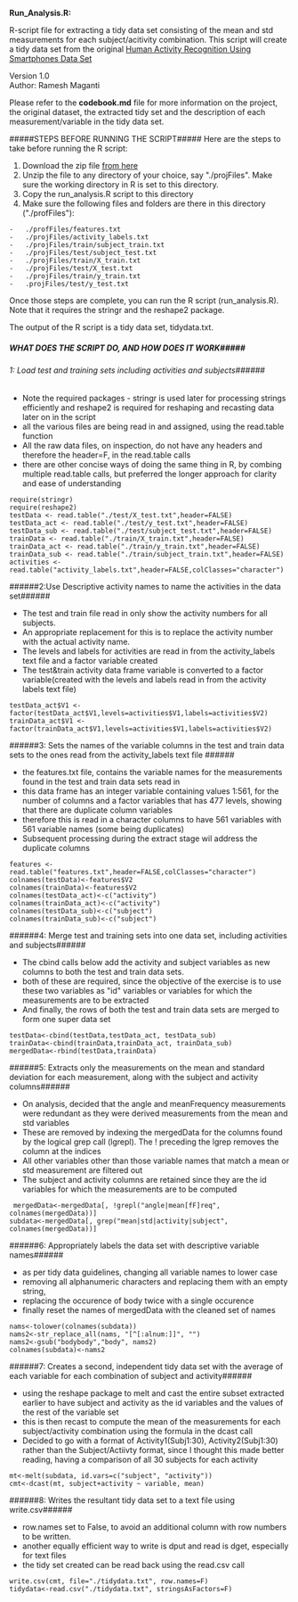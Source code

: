 **Run_Analysis.R:** 

R-script file for extracting a tidy data set consisting of the mean and std measurements for each subject/acitivity combination. This script will create a tidy data set from the original [Human Activity Recognition Using Smartphones Data Set](http://archive.ics.uci.edu/ml/datasets/Human+Activity+Recognition+Using+Smartphones) 

Version 1.0               
Author: Ramesh Maganti

Please refer to the **codebook.md** file for more information on the project, the original dataset, the extracted tidy set and the description of each measurement/variable in the tidy data set.


#####STEPS BEFORE RUNNING THE SCRIPT#####
Here are the steps to take before running the R script:

1. Download the zip file [from here](https://d396qusza40orc.cloudfront.net/getdata%2Fprojectfiles%2FUCI%20HAR%20Dataset.zip)
2. Unzip the file to any directory of your choice, say "./projFiles".
Make sure the working directory in R is set to this directory.
4.   Copy the run_analysis.R script to this directory
5.   Make sure the following files and folders are there in this directory ("./profFiles"):

	- 	./profFiles/features.txt
	- 	./projFiles/activity_labels.txt
	- 	./projFiles/train/subject_train.txt
	- 	./projFiles/test/subject_test.txt
	-  	./projFiles/train/X_train.txt
	-  	./projFiles/test/X_test.txt
	-  	./projFiles/train/y_train.txt
	-  	.projFiles/test/y_test.txt
	
Once those steps are complete, you can run the R script (run_analysis.R). Note that it requires the stringr and the reshape2 package.

The output of the R script is a tidy data set, tidydata.txt.


##### WHAT DOES THE SCRIPT DO, AND HOW DOES IT WORK#####
###### 1: Load test and training sets including activities and subjects######
- Note the required packages - stringr is used later for processing strings efficiently and reshape2 is required for reshaping and recasting data later on in the script
- all the various files are being read in and assigned, using the read.table function
- All the raw data files, on inspection, do not have any headers and therefore the header=F, in the read.table calls
- there are other concise ways of doing the same thing in R, by combing multiple read.table calls, but preferred the longer approach for clarity and ease of understanding


```
require(stringr)
require(reshape2)
testData <- read.table("./test/X_test.txt",header=FALSE)
testData_act <- read.table("./test/y_test.txt",header=FALSE)
testData_sub <- read.table("./test/subject_test.txt",header=FALSE)
trainData <- read.table("./train/X_train.txt",header=FALSE)
trainData_act <- read.table("./train/y_train.txt",header=FALSE)
trainData_sub <- read.table("./train/subject_train.txt",header=FALSE)
activities <- read.table("activity_labels.txt",header=FALSE,colClasses="character")
```

			
            
######2:Use Descriptive activity names to name the activities in the data set######
- The test and train file read in only show the activity numbers for all subjects. 
- An appropriate replacement for this is to replace the activity number with the actual activity name. 
- The levels and labels for activities are read in from the activity_labels text file and a factor variable created
- The test&train activity data frame variable is converted to a factor variable(created with the levels and labels read in from the activity labels text file) 
 

```
testData_act$V1 <- factor(testData_act$V1,levels=activities$V1,labels=activities$V2)
trainData_act$V1 <- factor(trainData_act$V1,levels=activities$V1,labels=activities$V2)
```

			
			
######3: Sets the names of the variable columns in the test and train data sets to the ones read from the activity_labels text file ######
- the features.txt file, contains the variable names for the measurements found in the test and train data sets read in
- this data frame has an integer variable containing values 1:561, for the number of columns and a factor variables that has 477 levels, showing that there are duplicate column variables
- therefore this is read in a character columns to have 561 variables with 561 variable names (some being duplicates)
- Subsequent processing during the extract stage wil address the duplicate columns


```
features <- read.table("features.txt",header=FALSE,colClasses="character")
colnames(testData)<-features$V2
colnames(trainData)<-features$V2
colnames(testData_act)<-c("activity")
colnames(trainData_act)<-c("activity")
colnames(testData_sub)<-c("subject")
colnames(trainData_sub)<-c("subject")
```
	
	
######4: Merge test and training sets into one data set, including activities and subjects######
- The cbind calls below add the activity and subject variables as new columns to both the test and train data sets.
- both of these are required, since the objective of the exercise is to use these two variables as "id" variables or variables for which the measurements are to be extracted
- And finally, the rows of both the test and train data sets are merged to form one super data set


```
testData<-cbind(testData,testData_act, testData_sub)
trainData<-cbind(trainData,trainData_act, trainData_sub)
mergedData<-rbind(testData,trainData)
```

######5: Extracts only the measurements on the mean and standard deviation for each measurement, along with the subject and activity columns######
- On analysis, decided that the angle and meanFrequency measurements were redundant as they were derived measurements from the mean and std variables
- These are removed by indexing the mergedData for the columns found by the logical grep call (lgrepl). The ! preceding the lgrep removes the column at the indices
- All other variables other than those variable names that match a mean or std measurement are filtered out
- The subject and activity columns are retained since they are the id variables for which the measurements are to be computed 


```
 mergedData<-mergedData[, !grepl("angle|mean[fF]req", colnames(mergedData))]
subdata<-mergedData[, grep("mean|std|activity|subject", colnames(mergedData))]
```

######6: Appropriately labels the data set with descriptive variable names######
- as per tidy data guidelines, changing all variable names to lower case
- removing all alphanumeric characters and replacing them with an empty string,
- replacing the occurence of body twice with a single occurence
- finally reset the names of mergedData with the cleaned set of names 


```
nams<-tolower(colnames(subdata))
nams2<-str_replace_all(nams, "[^[:alnum:]]", "")
nams2<-gsub("bodybody","body", nams2)
colnames(subdata)<-nams2
```

######7: Creates a second, independent tidy data set with the average of each variable for each combination of subject and activity######
-  using the reshape package to melt and cast the entire subset extracted earlier to have subject and activity as the id variables and the values of the rest of the variable set
-  this is then recast to compute the mean of the measurements for each subject/activity combination using the formula in the dcast call
-  Decided to go with a format of Activity1(Subj1:30), Activity2(Subj1:30) rather than the Subject/Actiivty format, since I thought this made better reading, having a comparison of all 30 subjects for each activity


```
mt<-melt(subdata, id.vars=c("subject", "activity"))
cmt<-dcast(mt, subject+activity ~ variable, mean)
```
        
        
######8:  Writes the resultant tidy data set to a text file using write.csv######
- row.names set to False, to avoid an additional column with row numbers to be written. 
- another equally efficient way to write is dput and read is dget, especially for text files
- the tidy set created can be read back using the read.csv call


```
write.csv(cmt, file="./tidydata.txt", row.names=F)
tidydata<-read.csv("./tidydata.txt", stringsAsFactors=F)
```
		
		

